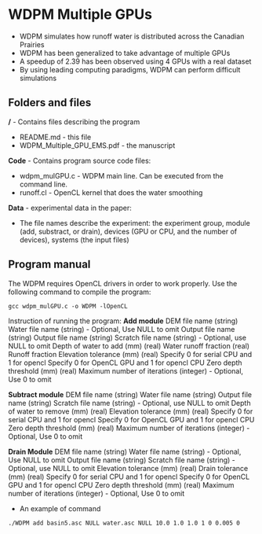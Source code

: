 # WDPM Multiple GPUs
- WDPM simulates how runoff water is distributed across the Canadian Prairies
- WDPM has been generalized to take advantage of multiple GPUs
- A speedup of 2.39 has been observed using 4 GPUs with a real dataset
- By using leading computing paradigms, WDPM can perform difficult simulations


## Folders and files  

**/** - Contains files describing the program  

- README.md - this file  
- WDPM_Multiple_GPU_EMS.pdf - the manuscript  

**Code** - Contains program source code files:

- wdpm_mulGPU.c - WDPM main line. Can be executed from the command line.
- runoff.cl - OpenCL kernel that does the water smoothing

**Data** - experimental data in the paper:

- The file names describe the experiment: the experiment group, module (add, substract, or drain), devices (GPU or CPU, and the number of devices), systems (the input files)


## Program manual

The WDPM requires OpenCL drivers in order to work properly. Use the following command to compile the program:  

```
gcc wdpm_mulGPU.c -o WDPM -lOpenCL
```

Instruction of running the program:
**Add module**
DEM file name (string)
Water file name (string) - Optional, Use NULL to omit Output file name (string)
Output file name (string)
Scratch file name (string) - Optional, use NULL to omit
Depth of water to add (mm) (real) Water runoff fraction (real)
Runoff fraction
Elevation tolerance (mm) (real)
Specify 0 for serial CPU and 1 for opencl
Specify 0 for OpenCL GPU and 1 for opencl CPU
Zero depth threshold (mm) (real)
Maximum number of iterations (integer) - Optional, Use 0 to omit

**Subtract module**
DEM file name (string)
Water file name (string)
Output file name (string)
Scratch file name (string) - Optional, use NULL to omit
Depth of water to remove (mm) (real)
Elevation tolerance (mm) (real)
Specify 0 for serial CPU and 1 for opencl
Specify 0 for OpenCL GPU and 1 for opencl CPU
Zero depth threshold (mm) (real)
Maximum number of iterations (integer) - Optional, Use 0 to omit

**Drain Module**
DEM file name (string)
Water file name (string) - Optional, Use NULL to omit
Output file name (string)
Scratch file name (string) - Optional, use NULL to omit
Elevation tolerance (mm) (real)
Drain tolerance (mm) (real)
Specify 0 for serial CPU and 1 for opencl
Specify 0 for OpenCL GPU and 1 for opencl CPU
Zero depth threshold (mm) (real)
Maximum number of iterations (integer) - Optional, Use 0 to omit

- An example of command
```
./WDPM add basin5.asc NULL water.asc NULL 10.0 1.0 1.0 1 0 0.005 0
```

